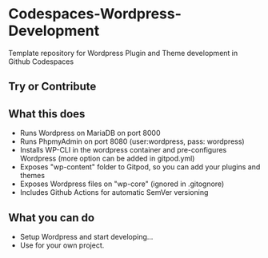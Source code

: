# Codespaces-Wordpress-Development
Template repository for Wordpress Plugin and Theme development in Github Codespaces

## Try or Contribute



## What this does

* Runs Wordpress on MariaDB on port 8000
* Runs PhpmyAdmin on port 8080 (user:wordpress, pass: wordpress)
* Installs WP-CLI in the wordpress container and pre-configures Wordpress (more option can be added in gitpod.yml)
* Exposes "wp-content" folder to Gitpod, so you can add your plugins and themes
* Exposes Wordpress files on "wp-core" (ignored in .gitognore)
* Includes Github Actions for automatic SemVer versioning

## What you can do
* Setup Wordpress and start developing...
* Use for your own project.